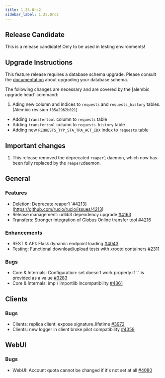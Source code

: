 ```yaml
---
title: 1.25.0rc2
sidebar_label: 1.25.0rc2
---
```


## Release Candidate

This is a release candidate! Only to be used in testing environments!

## Upgrade Instructions

This feature release requires a database schema upgrade. Please consult the [documentation](https://rucio.readthedocs.io/en/latest/database.html) about upgrading your database schema.

The following changes are necessary and are covered by the [alembic upgrade head` command:

1. Ading new column and indices to `requests` and `requests_history` tables. (Alembic revision `f85a2962b021`)

  - Adding `transfertool` column to `requests` table
  - Adding `transfertool` column to `requests_history` table
  - Adding new `REQUESTS_TYP_STA_TRA_ACT_IDX` index to `requests` table

## Important changes

1. This release removed the deprecated `reaper1` daemon, which now has been fully replaced by the `reaper2`daemon.
   
## General

### Features

- Deletion: Deprecate reaper1 `#4213](https://github.com/rucio/rucio/issues/4213)
- Release management: urllib3 dependency upgrade [#4163](https://github.com/rucio/rucio/issues/4163)
- Transfers: Stronger integration of Globus Online transfer tool [#4216](https://github.com/rucio/rucio/issues/4216)

### Enhancements

- REST & API: Flask dynamic endpoint loading [#4043](https://github.com/rucio/rucio/issues/4043)
- Testing: Functional download/upload tests with xrootd containers [#2311](https://github.com/rucio/rucio/issues/2311)

### Bugs

- Core & Internals: Configuration: set doesn't work properly if '.' is provided as a value [#3283](https://github.com/rucio/rucio/issues/3283)
- Core & Internals: imp / importlib incompatibility [#4361](https://github.com/rucio/rucio/issues/4361)

## Clients

### Bugs

- Clients: replica client: expose signature_lifetime [#3972](https://github.com/rucio/rucio/issues/3972)
- Clients: new logger in client broke pilot compatibility [#4359](https://github.com/rucio/rucio/issues/4359)
  
## WebUI

### Bugs

- WebUI: Account quota cannot be changed if it's not set at all [#4080](https://github.com/rucio/rucio/issues/4080)
